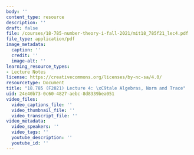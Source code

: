 ```yaml
---
body: ''
content_type: resource
description: ''
draft: false
file: /courses/18-785-number-theory-i-fall-2021/mit18_785f21_lec4.pdf
file_type: application/pdf
image_metadata:
  caption: ''
  credit: ''
  image-alt: ''
learning_resource_types:
- Lecture Notes
license: https://creativecommons.org/licenses/by-nc-sa/4.0/
resourcetype: Document
title: "18.785 (F2021) Lecture 4: \xC9tale Algebras, Norm and Trace"
uid: 24e40b73-0c60-4827-aebc-8d8339bea051
video_files:
  video_captions_file: ''
  video_thumbnail_file: ''
  video_transcript_file: ''
video_metadata:
  video_speakers: ''
  video_tags: ''
  youtube_description: ''
  youtube_id: ''
---
```

